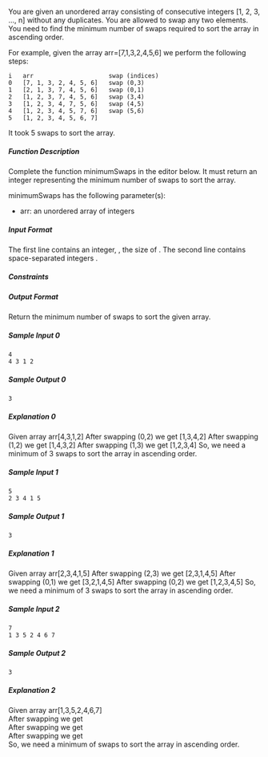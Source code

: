 You are given an unordered array consisting of consecutive integers  [1, 2, 3, ..., n] without any duplicates. You are allowed to swap any two elements. You need to find the minimum number of swaps required to sort the array in ascending order.

For example, given the array arr=[7,1,3,2,4,5,6] we perform the following steps:
```
i   arr                     swap (indices)
0   [7, 1, 3, 2, 4, 5, 6]   swap (0,3)
1   [2, 1, 3, 7, 4, 5, 6]   swap (0,1)
2   [1, 2, 3, 7, 4, 5, 6]   swap (3,4)
3   [1, 2, 3, 4, 7, 5, 6]   swap (4,5)
4   [1, 2, 3, 4, 5, 7, 6]   swap (5,6)
5   [1, 2, 3, 4, 5, 6, 7]
```
It took 5 swaps to sort the array.

##### Function Description

Complete the function minimumSwaps in the editor below. It must return an integer representing the minimum number of swaps to sort the array.

minimumSwaps has the following parameter(s):

- arr: an unordered array of integers

##### Input Format

The first line contains an integer, , the size of .
The second line contains  space-separated integers .

##### Constraints

##### Output Format

Return the minimum number of swaps to sort the given array.

##### Sample Input 0
```
4
4 3 1 2
```
##### Sample Output 0
```
3
```

##### Explanation 0

Given array arr[4,3,1,2]
After swapping (0,2) we get [1,3,4,2]
After swapping (1,2) we get [1,4,3,2]
After swapping (1,3) we get [1,2,3,4]
So, we need a minimum of 3 swaps to sort the array in ascending order.

##### Sample Input 1
```
5
2 3 4 1 5
```

##### Sample Output 1
```
3
```

##### Explanation 1

Given array arr[2,3,4,1,5]
After swapping (2,3) we get [2,3,1,4,5]
After swapping (0,1) we get [3,2,1,4,5]
After swapping (0,2) we get [1,2,3,4,5]
So, we need a minimum of 3 swaps to sort the array in ascending order.

##### Sample Input 2
```
7
1 3 5 2 4 6 7
```
##### Sample Output 2
```
3
```
##### Explanation 2

Given array arr[1,3,5,2,4,6,7]  
After swapping  we get  
After swapping  we get  
After swapping  we get  
So, we need a minimum of  swaps to sort the array in ascending order.
